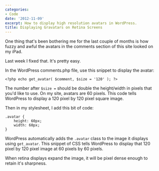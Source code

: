 ```yaml
---
categories:
- Code
date: '2012-11-09'
excerpt: How to display high resolution avatars in WordPress.
title: Displaying Gravatars on Retina Screens
---
```


One thing that's been bothering me for the last couple of months is how fuzzy and awful the avatars in the comments section of this site looked on my iPad.

Last week I fixed that. It's pretty easy.

In the WordPress comments.php file, use this snippet to display the avatar:

<pre><code class="language-php">&lt;?php echo get_avatar( $comment, $size = '120' ); ?&gt;</code></pre>

The number after <code>$size =</code> should be double the height/width in pixels that you'd like to use. On my site, avatars are 60 pixels. This code tells WordPress to display a 120 pixel by 120 pixel square image.

Then in my stylesheet, I add this bit of code:

<pre><code class="language-css">.avatar {
    height: 60px;
    width: 60px;
}</code></pre>

WordPress automatically adds the <code class="language-css">.avatar</code> class to the image it displays using <code class="language-php">get_avatar</code>. This snippet of CSS tells WordPress to display that 120 pixel by 120 pixel image at 60 pixels by 60 pixels.

When retina displays expand the image, it will be pixel dense enough to retain it's sharpness.